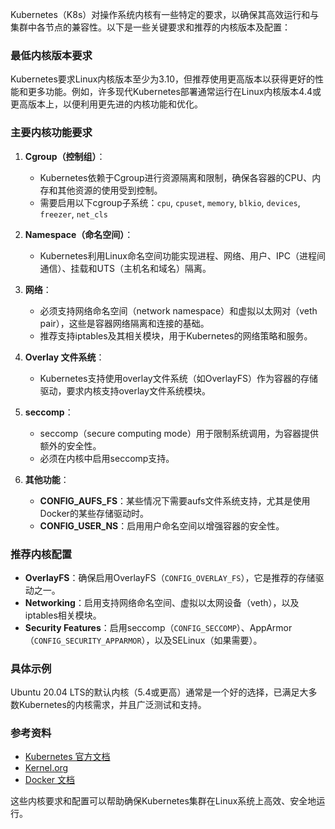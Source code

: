 Kubernetes（K8s）对操作系统内核有一些特定的要求，以确保其高效运行和与集群中各节点的兼容性。以下是一些关键要求和推荐的内核版本及配置：

### 最低内核版本要求
Kubernetes要求Linux内核版本至少为3.10，但推荐使用更高版本以获得更好的性能和更多功能。例如，许多现代Kubernetes部署通常运行在Linux内核版本4.4或更高版本上，以便利用更先进的内核功能和优化。

### 主要内核功能要求
1. **Cgroup（控制组）**：
   - Kubernetes依赖于Cgroup进行资源隔离和限制，确保各容器的CPU、内存和其他资源的使用受到控制。
   - 需要启用以下cgroup子系统：`cpu`, `cpuset`, `memory`, `blkio`, `devices`, `freezer`, `net_cls`

2. **Namespace（命名空间）**：
   - Kubernetes利用Linux命名空间功能实现进程、网络、用户、IPC（进程间通信）、挂载和UTS（主机名和域名）隔离。

3. **网络**：
   - 必须支持网络命名空间（network namespace）和虚拟以太网对（veth pair），这些是容器网络隔离和连接的基础。
   - 推荐支持iptables及其相关模块，用于Kubernetes的网络策略和服务。

4. **Overlay 文件系统**：
   - Kubernetes支持使用overlay文件系统（如OverlayFS）作为容器的存储驱动，要求内核支持overlay文件系统模块。

5. **seccomp**：
   - seccomp（secure computing mode）用于限制系统调用，为容器提供额外的安全性。
   - 必须在内核中启用seccomp支持。

6. **其他功能**：
   - **CONFIG_AUFS_FS**：某些情况下需要aufs文件系统支持，尤其是使用Docker的某些存储驱动时。
   - **CONFIG_USER_NS**：启用用户命名空间以增强容器的安全性。

### 推荐内核配置
- **OverlayFS**：确保启用OverlayFS（`CONFIG_OVERLAY_FS`），它是推荐的存储驱动之一。
- **Networking**：启用支持网络命名空间、虚拟以太网设备（veth），以及iptables相关模块。
- **Security Features**：启用seccomp（`CONFIG_SECCOMP`）、AppArmor（`CONFIG_SECURITY_APPARMOR`），以及SELinux（如果需要）。

### 具体示例
Ubuntu 20.04 LTS的默认内核（5.4或更高）通常是一个好的选择，已满足大多数Kubernetes的内核需求，并且广泛测试和支持。

### 参考资料
- [Kubernetes 官方文档](https://kubernetes.io/docs/setup/production-environment/tools/kubeadm/install-kubeadm/#before-you-begin)
- [Kernel.org](https://www.kernel.org/)
- [Docker 文档](https://docs.docker.com/storage/storagedriver/overlayfs-driver/)

这些内核要求和配置可以帮助确保Kubernetes集群在Linux系统上高效、安全地运行。